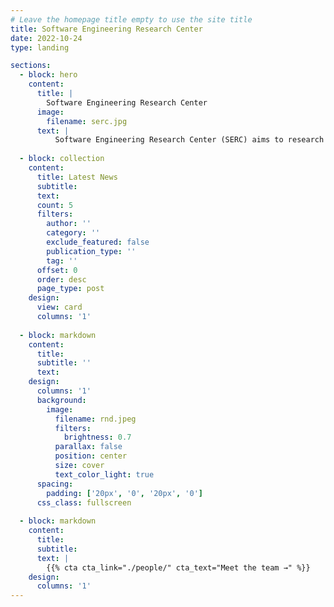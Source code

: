 ```yaml
---
# Leave the homepage title empty to use the site title
title: Software Engineering Research Center
date: 2022-10-24
type: landing

sections:
  - block: hero
    content:
      title: |
        Software Engineering Research Center
      image:
        filename: serc.jpg
      text: |
          Software Engineering Research Center (SERC) aims to research and develop state of art techniques, methods and tools in various areas of software engineering and programming languages. SERC has faculty with vast teaching and research experience in and outside India.
  
  - block: collection
    content:
      title: Latest News
      subtitle:
      text:
      count: 5
      filters:
        author: ''
        category: ''
        exclude_featured: false
        publication_type: ''
        tag: ''
      offset: 0
      order: desc
      page_type: post
    design:
      view: card
      columns: '1'
  
  - block: markdown
    content:
      title:
      subtitle: ''
      text:
    design:
      columns: '1'
      background:
        image: 
          filename: rnd.jpeg
          filters:
            brightness: 0.7
          parallax: false
          position: center
          size: cover
          text_color_light: true
      spacing:
        padding: ['20px', '0', '20px', '0']
      css_class: fullscreen
  
  - block: markdown
    content:
      title:
      subtitle:
      text: |
        {{% cta cta_link="./people/" cta_text="Meet the team →" %}}
    design:
      columns: '1'
---
```

